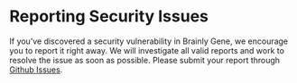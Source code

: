 # Reporting Security Issues

If you’ve discovered a security vulnerability in Brainly Gene, we encourage you to report it right away. We will investigate all valid reports and work to resolve the issue as soon as possible. Please submit your report through [Github Issues](https://github.com/brainly/gene/issues/new/choose).
